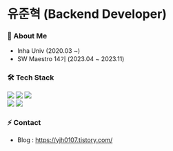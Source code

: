 # 유준혁 (Backend Developer)

### 🌱 About Me
* Inha Univ (2020.03 ~)
* SW Maestro 14기 (2023.04 ~ 2023.11)

### 🛠 Tech Stack
<div align=left> 
  <img src="https://img.shields.io/badge/java-007396?style=for-the-badge&logo=java&logoColor=white">
  <img src="https://img.shields.io/badge/spring-6DB33F?style=for-the-badge&logo=spring&logoColor=white">   
  <img src="https://img.shields.io/badge/mysql-4479A1?style=for-the-badge&logo=mysql&logoColor=white">
  <br> 

  <img src="https://img.shields.io/badge/github-181717?style=for-the-badge&logo=github&logoColor=white">
  <img src="https://img.shields.io/badge/git-F05032?style=for-the-badge&logo=git&logoColor=white">
  <br>
</div>

### ⚡ Contact
* Blog : https://yjh0107.tistory.com/

